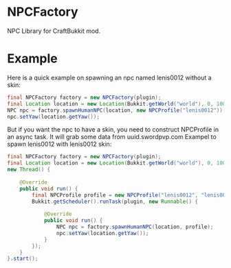 NPCFactory
==========

NPC Library for CraftBukkit mod.

Example
=======
Here is a quick example on spawning an npc named lenis0012 without a skin:
```java
final NPCFactory factory = new NPCFactory(plugin);
final Location location = new Location(Bukkit.getWorld("world"), 0, 100, 0);
NPC npc = factory.spawnHumanNPC(location, new NPCProfile("lenis0012"));
npc.setYaw(location.getYaw());
```
But if you want the npc to have a skin, you need to construct NPCProfile in an async task.
It will grab some data from uuid.swordpvp.com
Exampel to spawn lenis0012 with lenis0012 skin:
```java
final NPCFactory factory = new NPCFactory(plugin);
final Location location = new Location(Bukkit.getWorld("world"), 0, 100, 0);
new Thread() {
	
	@Override
	public void run() {
		final NPCProfile profile = new NPCProfile("lenis0012", "lenis0012");
		Bukkit.getScheduler().runTask(plugin, new Runnable() {
			
			@Override
			public void run() {
				NPC npc = factory.spawnHumanNPC(location, profile);
				npc.setYaw(location.getYaw());
			}
		});
	}
}.start();
```